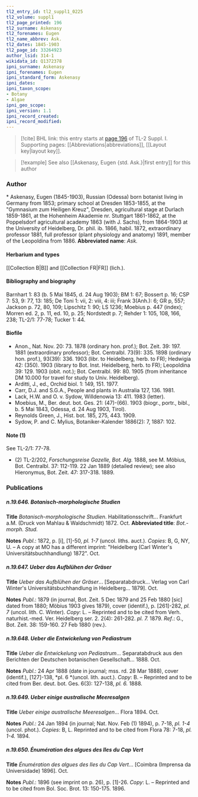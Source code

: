 ```yaml
---
tl2_entry_id: tl2_suppl1_0225
tl2_volume: suppl1
tl2_page_printed: 196
tl2_surname: Askenasy
tl2_forenames: Eugen
tl2_name_abbrev: Ask.
tl2_dates: 1845-1903
tl2_page_id: 33264923
author_lsid: 314-1
wikidata_id: Q1372378
ipni_surname: Askenasy
ipni_forenames: Eugen
ipni_standard_form: Askenasy
ipni_dates: 
ipni_taxon_scope: 
- Botany
- Algae
ipni_geo_scope: 
ipni_version: 1.1
ipni_record_created: 
ipni_record_modified:
---
```



> [!cite] BHL link: this entry starts at [page 196](https://www.biodiversitylibrary.org/page/33264923) of TL-2 Suppl. I.
> Supporting pages: [[Abbreviations|abbreviations]], [[Layout key|layout key]].

> [!example] See also [[Askenasy, Eugen {std. Ask.}|first entry]] for this author

### Author

\* Askenasy, Eugen (1845-1903), Russian (Odessa) born botanist living in Germany from 1853; primary school at Dresden 1853-1855, at the "Gymnasium zum Heiligen Kreuz", Dresden, agricultural stage at Durlach 1859-1861, at the Hohenheim Akademie nr. Stuttgart 1861-1862, at the Poppelsdorf agricultural academy 1863 (with J. Sachs), from 1864-1903 at the University of Heidelberg, Dr. phil. ib. 1866, habil. 1872, extraordinary professor 1881, full professor (plant physiology and anatomy) 1891, member of the Leopoldina from 1886. 
**Abbreviated name**: *Ask.*

#### Herbarium and types

[[Collection B|B]] and [[Collection FR|FR]] (lich.).

#### Bibliography and biography

Barnhart 1: 83 (b. 5 Mai 1845, d. 24 Aug 1903); BM 1: 67; Bossert p. 16; CSP 7: 53, 9: 77, 13: 185; De Toni 1: vii, 2: viii, 4: iii; Frank 3(Anh.): 6; GR p, 557; Jackson p. 72, 80, 109; Lipschitz 1: 90; LS 1236; Moebius p. 447 (index); Morren ed. 2, p. 11, ed. 10, p. 25; Nordstedt p. 7; Rehder 1: 105, 108, 166, 238; TL-2/1: 77-78; Tucker 1: 44.

#### Biofile

- Anon., Nat. Nov. 20: 73. 1878 (ordinary hon. prof.); Bot. Zeit. 39: 197. 1881 (extraordinary professor); Bot. Centralbl. 73(9): 335. 1898 (ordinary hon. prof.), 93(39): 336. 1903 (libr. to Heidelberg, herb. to FR); Hedwigia 42: (350). 1903 (library to Bot. Inst. Heidelberg, herb. to FR); Leopoldina 39: 129. 1903 (obit. not.); Bot. Centralbl. 99: 80. 1905 (from inheritance DM 10.000 for travel for study to Univ. Heidelberg).
- Arditti, J., ed., Orchid biol. 1: 149, 151. 1977.
- Carr, D.J. and S.G.A., People and plants in Australia 127, 136. 1981.
- Lack, H.W. and O. v. Sydow, Willdenowia 13: 411. 1983 (letter).
- Moebius, M., Ber. deut. bot. Ges. 21: (47)-(66). 1903 (biogr., portr., bibl., b. 5 Mai 1843, Odessa, d. 24 Aug 1903, Tirol).
- Reynolds Green, J., Hist. bot. 185, 275, 443. 1909.
- Sydow, P. and C. Mylius, Botaniker-Kalender 1886(2): 7, 1887: 102.

#### Note (1)

See TL-2/1: 77-78.
- (2) TL-2/202, *Forschungsreise Gazelle, Bot. Alg.* 1888, see M. Möbius, Bot. Centralbl. 37: 112-119. 22 Jan 1889 (detailed review); see also Hieronymus, Bot. Zeit. 47: 317-318. 1889.

### Publications

##### n.19.646. Botanisch-morphologische Studien

**Title**
*Botanisch-morphologische Studien*. Habilitationsschrift... Frankfurt a.M. (Druck von Mahlau & Waldschmidt) 1872. Oct.
**Abbreviated title**: *Bot.-morph. Stud.*

**Notes**
*Publ*.: 1872, p. \[i\], \[1\]-50, *pl. 1-7* (uncol. liths. auct.). *Copies*: B, G, NY, U. – A copy at MO has a different imprint: "Heidelberg (Carl Winter's Universitätsbuchhandlung) 1872". Oct.

##### n.19.647. Ueber das Aufblühen der Gräser

**Title**
*Ueber das Aufblühen der Gräser*... \[Separatabdruck... Verlag von Carl Winter's Universitätsbuchhandlung in Heidelberg... 1879\]. Oct.

**Notes**
*Publ*.: 1879 (in journal, Bot. Zeit. 5 Dec 1879 and 25 Feb 1880 \[sic\] dated from 1880; Möbius 1903 gives 1879), cover (identif.), p. \[261\]-282, *pl. 7* (uncol. lith. C. Winter). *Copy*: L. – Reprinted and to be cited from Verh. naturhist.-med. Ver. Heidelberg ser. 2. 2(4): 261-282.
*pl. 7.* 1879.
*Ref*.: G., Bot. Zeit. 38: 159-160. 27 Feb 1880 (rev.).

##### n.19.648. Ueber die Entwickelung von Pediastrum

**Title**
*Ueber die Entwickelung von Pediastrum*... Separatabdruck aus den Berichten der Deutschen botanischen Gesellschaft... 1888. Oct.

**Notes**
*Publ*.: 24 Apr 1888 (date in journal; mss. rd. 28 Mar 1888), cover (identif.), \[127\]-138, *pl. 6 *(uncol. lith. auct.). *Copy*: B. – Reprinted and to be cited from Ber. deut. bot. Ges. 6(3): 127-138, *pl. 6.* 1888.

##### n.19.649. Ueber einige australische Meeresalgen

**Title**
*Ueber einige australische Meeresalgen*... Flora 1894. Oct.

**Notes**
*Publ*.: 24 Jan 1894 (in journal; Nat. Nov. Feb (1) 1894), p. 7-18, *pl. 1-4* (uncol. phot.). *Copies*: B, L. Reprinted and to be cited from Flora 78: 7-18, *pl. 1-4.* 1894.

##### n.19.650. Énumération des algues des Iles du Cap Vert

**Title**
*Énumération des algues des Iles du Cap Vert*... \[Coimbra (Imprensa da Universidade) 1896\]. Oct.

**Notes**
*Publ*.: 1896 (see imprint on p. 26), p. \[1\]-26. *Copy*: L. – Reprinted and to be cited from Bol. Soc. Brot. 13: 150-175. 1896.

